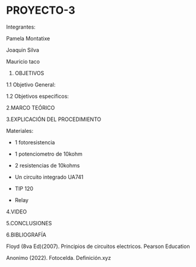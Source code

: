 # PROYECTO-3


Integrantes:

Pamela Montatixe

Joaquin Silva

Mauricio taco

1. OBJETIVOS

1.1 Objetivo General:



1.2 Objetivos especificos:



2.MARCO TEÓRICO



3.EXPLICACIÓN DEL PROCEDIMIENTO

Materiales:

- 1 fotoresistencia

- 1 potenciometro de 10kohm

- 2 resistencias de 10kohms

- Un circuito integrado UA741

- TIP 120

- Relay


4.VIDEO



5.CONCLUSIONES



6.BIBLIOGRAFÍA

Floyd (8va Ed)(2007). Principios de circuitos electricos. Pearson Education

Anonimo (2022). Fotocelda. Definición.xyz
